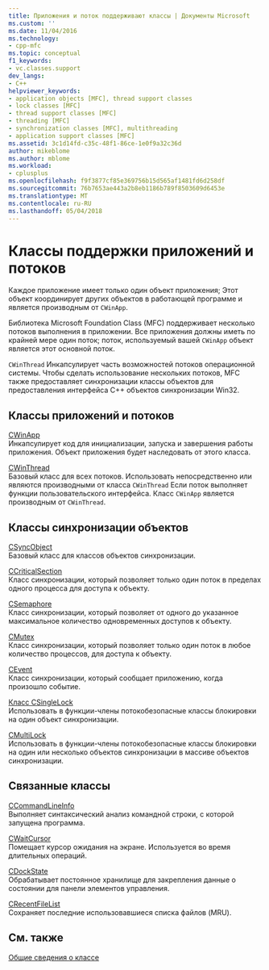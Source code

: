 ```yaml
---
title: Приложения и поток поддерживают классы | Документы Microsoft
ms.custom: ''
ms.date: 11/04/2016
ms.technology:
- cpp-mfc
ms.topic: conceptual
f1_keywords:
- vc.classes.support
dev_langs:
- C++
helpviewer_keywords:
- application objects [MFC], thread support classes
- lock classes [MFC]
- thread support classes [MFC]
- threading [MFC]
- synchronization classes [MFC], multithreading
- application support classes [MFC]
ms.assetid: 3c1d14fd-c35c-48f1-86ce-1e0f9a32c36d
author: mikeblome
ms.author: mblome
ms.workload:
- cplusplus
ms.openlocfilehash: f9f3877cf85e369756b15d565af1481fd6d258df
ms.sourcegitcommit: 76b7653ae443a2b8eb1186b789f8503609d6453e
ms.translationtype: MT
ms.contentlocale: ru-RU
ms.lasthandoff: 05/04/2018
---
```

# <a name="application-and-thread-support-classes"></a>Классы поддержки приложений и потоков
Каждое приложение имеет только один объект приложения; Этот объект координирует других объектов в работающей программе и является производным от `CWinApp`.  
  
 Библиотека Microsoft Foundation Class (MFC) поддерживает несколько потоков выполнения в приложении. Все приложения должны иметь по крайней мере один поток; поток, используемый вашей `CWinApp` объект является этот основной поток.  
  
 `CWinThread` Инкапсулирует часть возможностей потоков операционной системы. Чтобы сделать использование нескольких потоков, MFC также предоставляет синхронизации классы объектов для предоставления интерфейса C++ объектов синхронизации Win32.  
  
## <a name="application-and-thread-classes"></a>Классы приложений и потоков  
 [CWinApp](../mfc/reference/cwinapp-class.md)  
 Инкапсулирует код для инициализации, запуска и завершения работы приложения. Объект приложения будет наследовать от этого класса.  
  
 [CWinThread](../mfc/reference/cwinthread-class.md)  
 Базовый класс для всех потоков. Использовать непосредственно или являются производными от класса `CWinThread` Если поток выполняет функции пользовательского интерфейса. Класс `CWinApp` является производным от `CWinThread`.  
  
## <a name="synchronization-object-classes"></a>Классы синхронизации объектов  
 [CSyncObject](../mfc/reference/csyncobject-class.md)  
 Базовый класс для классов объектов синхронизации.  
  
 [CCriticalSection](../mfc/reference/ccriticalsection-class.md)  
 Класс синхронизации, который позволяет только один поток в пределах одного процесса для доступа к объекту.  
  
 [CSemaphore](../mfc/reference/csemaphore-class.md)  
 Класс синхронизации, который позволяет от одного до указанное максимальное количество одновременных доступов к объекту.  
  
 [CMutex](../mfc/reference/cmutex-class.md)  
 Класс синхронизации, который позволяет только один поток в любое количество процессов, для доступа к объекту.  
  
 [CEvent](../mfc/reference/cevent-class.md)  
 Класс синхронизации, который сообщает приложению, когда произошло событие.  
  
 [Класс CSingleLock](../mfc/reference/csinglelock-class.md)  
 Использовать в функции-члены потокобезопасные классы блокировки на один объект синхронизации.  
  
 [CMultiLock](../mfc/reference/cmultilock-class.md)  
 Использовать в функции-члены потокобезопасные классы блокировки на один или несколько объектов синхронизации в массиве объектов синхронизации.  
  
## <a name="related-classes"></a>Связанные классы  
 [CCommandLineInfo](../mfc/reference/ccommandlineinfo-class.md)  
 Выполняет синтаксический анализ командной строки, с которой запущена программа.  
  
 [CWaitCursor](../mfc/reference/cwaitcursor-class.md)  
 Помещает курсор ожидания на экране. Используется во время длительных операций.  
  
 [CDockState](../mfc/reference/cdockstate-class.md)  
 Обрабатывает постоянное хранилище для закрепления данные о состоянии для панели элементов управления.  
  
 [CRecentFileList](../mfc/reference/crecentfilelist-class.md)  
 Сохраняет последние использовавшиеся списка файлов (MRU).  
  
## <a name="see-also"></a>См. также  
 [Общие сведения о классе](../mfc/class-library-overview.md)

